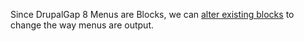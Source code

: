 Since DrupalGap 8 Menus are Blocks, we can [alter existing blocks](../Blocks/Alter_Existing_Blocks) to change the way menus are output.
